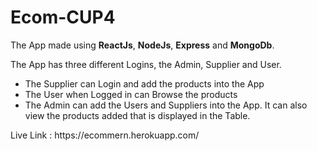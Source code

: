 # Ecom-CUP4
<p> The App made using <b>ReactJs</b>, <b>NodeJs</b>, <b>Express</b> and <b>MongoDb</b>.  </p>
<p> The App has three different Logins, the Admin, Supplier and User.</p>
<ul>
  <li>The Supplier can Login and add the products into the App </li>
  <li>The User when Logged in can Browse the products </li>
  <li>The Admin can add the Users and Suppliers into the App. It can also view the products added that is displayed in the Table.</li>
</ul> 
Live Link : https://ecommern.herokuapp.com/

